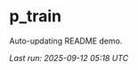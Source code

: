 # p_train

Auto-updating README demo.

<!--START_SECTION:status-->
_Last run: 2025-09-12 05:18 UTC_
<!--END_SECTION:status-->












































































































































































































































































































































































































































































































































